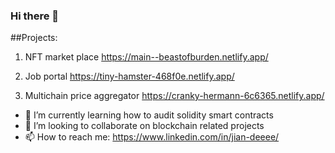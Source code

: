 ### Hi there 👋

<!--
**edniaj/edniaj** is a ✨ _special_ ✨ repository because its `README.md` (this file) appears on your GitHub profile.
-->

##Projects:
1. NFT market 
place https://main--beastofburden.netlify.app/

2. Job portal 
https://tiny-hamster-468f0e.netlify.app/

3. Multichain price aggregator 
https://cranky-hermann-6c6365.netlify.app/


- 🌱 I’m currently learning how to audit solidity smart contracts
- 👯 I’m looking to collaborate on blockchain related projects
- 📫 How to reach me: https://www.linkedin.com/in/jian-deeee/

